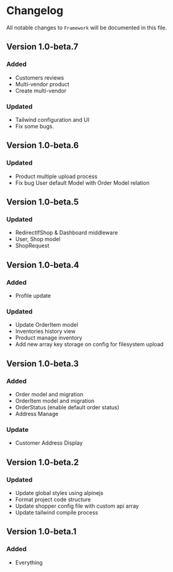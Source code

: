 # Changelog

All notable changes to `Framework` will be documented in this file.

## Version 1.0-beta.7

### Added
- Customers reviews
- Multi-vendor product
- Create multi-vendor

### Updated

-   Tailwind configuration and UI
-   Fix some bugs.

## Version 1.0-beta.6

### Updated

-   Product multiple upload process
-   Fix bug User default Model with Order Model relation

## Version 1.0-beta.5

### Updated

-   RedirectIfShop & Dashboard middleware
-   User, Shop model
-   ShopRequest

## Version 1.0-beta.4

### Added

-   Profile update

### Updated

-   Update OrderItem model
-   Inventories history view
-   Product manage inventory
-   Add new array key storage on config for filesystem upload

## Version 1.0-beta.3

### Added

-   Order model and migration
-   OrderItem model and migration
-   OrderStatus (enable default order status)
-   Address Manage

### Update

-   Customer Address Display

## Version 1.0-beta.2

### Updated

-   Update global styles using alpinejs
-   Format project code structure
-   Update shopper config file with custom api array
-   Update tailwind compile process

## Version 1.0-beta.1

### Added

-   Everything
